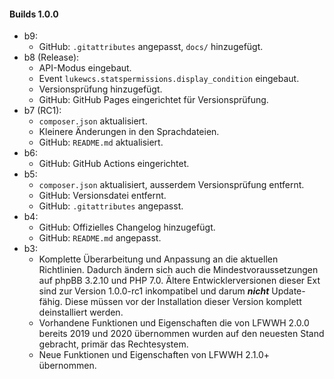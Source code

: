 #### Builds 1.0.0

* b9:
  * GitHub: `.gitattributes` angepasst, `docs/` hinzugefügt.
* b8 (Release):
  * API-Modus eingebaut.
  * Event `lukewcs.statspermissions.display_condition` eingebaut.
  * Versionsprüfung hinzugefügt.
  * GitHub: GitHub Pages eingerichtet für Versionsprüfung.
* b7 (RC1):
  * `composer.json` aktualisiert.
  * Kleinere Änderungen in den Sprachdateien.
  * GitHub: `README.md` aktualisiert.
* b6:
  * GitHub: GitHub Actions eingerichtet.
* b5:
  * `composer.json` aktualisiert, ausserdem Versionsprüfung entfernt.
  * GitHub: Versionsdatei entfernt.
  * GitHub: `.gitattributes` angepasst.
* b4:
  * GitHub: Offizielles Changelog hinzugefügt.
  * GitHub: `README.md` angepasst.
* b3:
  * Komplette Überarbeitung und Anpassung an die aktuellen Richtlinien. Dadurch ändern sich auch die Mindestvoraussetzungen auf phpBB 3.2.10 und PHP 7.0. Ältere Entwicklerversionen dieser Ext sind zur Version 1.0.0-rc1 inkompatibel und darum ***nicht*** Update-fähig. Diese müssen vor der Installation dieser Version komplett deinstalliert werden.
  * Vorhandene Funktionen und Eigenschaften die von LFWWH 2.0.0 bereits 2019 und 2020 übernommen wurden auf den neuesten Stand gebracht, primär das Rechtesystem.
  * Neue Funktionen und Eigenschaften von LFWWH 2.1.0+ übernommen.
